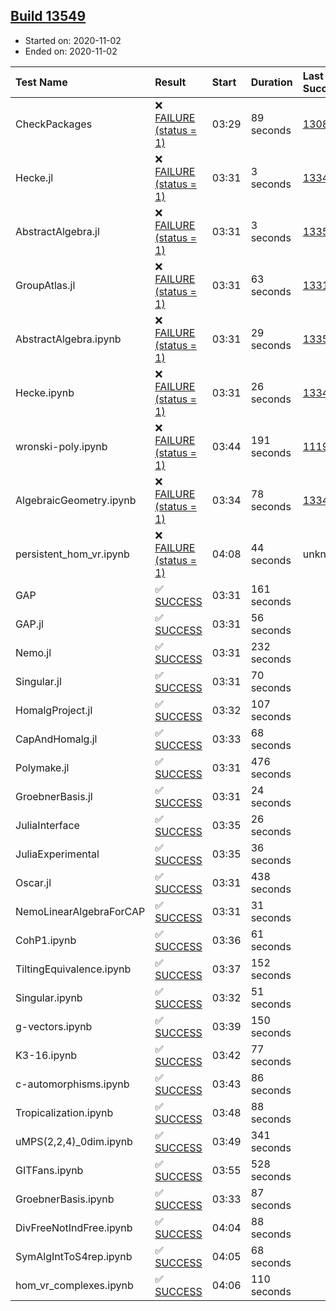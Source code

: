 ## [Build 13549](https://oscarci.mathematik.uni-kl.de/job/oscar/13549/)

* Started on: 2020-11-02
* Ended on: 2020-11-02

| Test Name    | Result | Start | Duration | Last Success | First Failure |
|:-------------|:-------|:------|:---------|:-------------|:--------------|
| CheckPackages | ❌ [FAILURE (status = 1)](https://oscarci.mathematik.uni-kl.de/job/oscar/13549/artifact/logs/build-13549/CheckPackages.log) | 03:29 | 89 seconds | [13085](https://oscarci.mathematik.uni-kl.de/job/oscar/13085/) | [13086](https://oscarci.mathematik.uni-kl.de/job/oscar/13086/) |
| Hecke.jl | ❌ [FAILURE (status = 1)](https://oscarci.mathematik.uni-kl.de/job/oscar/13549/artifact/logs/build-13549/Hecke.jl.log) | 03:31 | 3 seconds | [13341](https://oscarci.mathematik.uni-kl.de/job/oscar/13341/) | [13342](https://oscarci.mathematik.uni-kl.de/job/oscar/13342/) |
| AbstractAlgebra.jl | ❌ [FAILURE (status = 1)](https://oscarci.mathematik.uni-kl.de/job/oscar/13549/artifact/logs/build-13549/AbstractAlgebra.jl.log) | 03:31 | 3 seconds | [13355](https://oscarci.mathematik.uni-kl.de/job/oscar/13355/) | [13356](https://oscarci.mathematik.uni-kl.de/job/oscar/13356/) |
| GroupAtlas.jl | ❌ [FAILURE (status = 1)](https://oscarci.mathematik.uni-kl.de/job/oscar/13549/artifact/logs/build-13549/GroupAtlas.jl.log) | 03:31 | 63 seconds | [13311](https://oscarci.mathematik.uni-kl.de/job/oscar/13311/) | [13312](https://oscarci.mathematik.uni-kl.de/job/oscar/13312/) |
| AbstractAlgebra.ipynb | ❌ [FAILURE (status = 1)](https://oscarci.mathematik.uni-kl.de/job/oscar/13549/artifact/logs/build-13549/AbstractAlgebra.ipynb.log) | 03:31 | 29 seconds | [13355](https://oscarci.mathematik.uni-kl.de/job/oscar/13355/) | [13356](https://oscarci.mathematik.uni-kl.de/job/oscar/13356/) |
| Hecke.ipynb | ❌ [FAILURE (status = 1)](https://oscarci.mathematik.uni-kl.de/job/oscar/13549/artifact/logs/build-13549/Hecke.ipynb.log) | 03:31 | 26 seconds | [13341](https://oscarci.mathematik.uni-kl.de/job/oscar/13341/) | [13342](https://oscarci.mathematik.uni-kl.de/job/oscar/13342/) |
| wronski-poly.ipynb | ❌ [FAILURE (status = 1)](https://oscarci.mathematik.uni-kl.de/job/oscar/13549/artifact/logs/build-13549/wronski-poly.ipynb.log) | 03:44 | 191 seconds | [11192](https://oscarci.mathematik.uni-kl.de/job/oscar/11192/) | [11193](https://oscarci.mathematik.uni-kl.de/job/oscar/11193/) |
| AlgebraicGeometry.ipynb | ❌ [FAILURE (status = 1)](https://oscarci.mathematik.uni-kl.de/job/oscar/13549/artifact/logs/build-13549/AlgebraicGeometry.ipynb.log) | 03:34 | 78 seconds | [13341](https://oscarci.mathematik.uni-kl.de/job/oscar/13341/) | [13342](https://oscarci.mathematik.uni-kl.de/job/oscar/13342/) |
| persistent_hom_vr.ipynb | ❌ [FAILURE (status = 1)](https://oscarci.mathematik.uni-kl.de/job/oscar/13549/artifact/logs/build-13549/persistent_hom_vr.ipynb.log) | 04:08 | 44 seconds | unknown | unknown |
| GAP | ✅ [SUCCESS](https://oscarci.mathematik.uni-kl.de/job/oscar/13549/artifact/logs/build-13549/GAP.log) | 03:31 | 161 seconds |  |  |
| GAP.jl | ✅ [SUCCESS](https://oscarci.mathematik.uni-kl.de/job/oscar/13549/artifact/logs/build-13549/GAP.jl.log) | 03:31 | 56 seconds |  |  |
| Nemo.jl | ✅ [SUCCESS](https://oscarci.mathematik.uni-kl.de/job/oscar/13549/artifact/logs/build-13549/Nemo.jl.log) | 03:31 | 232 seconds |  |  |
| Singular.jl | ✅ [SUCCESS](https://oscarci.mathematik.uni-kl.de/job/oscar/13549/artifact/logs/build-13549/Singular.jl.log) | 03:31 | 70 seconds |  |  |
| HomalgProject.jl | ✅ [SUCCESS](https://oscarci.mathematik.uni-kl.de/job/oscar/13549/artifact/logs/build-13549/HomalgProject.jl.log) | 03:32 | 107 seconds |  |  |
| CapAndHomalg.jl | ✅ [SUCCESS](https://oscarci.mathematik.uni-kl.de/job/oscar/13549/artifact/logs/build-13549/CapAndHomalg.jl.log) | 03:33 | 68 seconds |  |  |
| Polymake.jl | ✅ [SUCCESS](https://oscarci.mathematik.uni-kl.de/job/oscar/13549/artifact/logs/build-13549/Polymake.jl.log) | 03:31 | 476 seconds |  |  |
| GroebnerBasis.jl | ✅ [SUCCESS](https://oscarci.mathematik.uni-kl.de/job/oscar/13549/artifact/logs/build-13549/GroebnerBasis.jl.log) | 03:31 | 24 seconds |  |  |
| JuliaInterface | ✅ [SUCCESS](https://oscarci.mathematik.uni-kl.de/job/oscar/13549/artifact/logs/build-13549/JuliaInterface.log) | 03:35 | 26 seconds |  |  |
| JuliaExperimental | ✅ [SUCCESS](https://oscarci.mathematik.uni-kl.de/job/oscar/13549/artifact/logs/build-13549/JuliaExperimental.log) | 03:35 | 36 seconds |  |  |
| Oscar.jl | ✅ [SUCCESS](https://oscarci.mathematik.uni-kl.de/job/oscar/13549/artifact/logs/build-13549/Oscar.jl.log) | 03:31 | 438 seconds |  |  |
| NemoLinearAlgebraForCAP | ✅ [SUCCESS](https://oscarci.mathematik.uni-kl.de/job/oscar/13549/artifact/logs/build-13549/NemoLinearAlgebraForCAP.log) | 03:31 | 31 seconds |  |  |
| CohP1.ipynb | ✅ [SUCCESS](https://oscarci.mathematik.uni-kl.de/job/oscar/13549/artifact/logs/build-13549/CohP1.ipynb.log) | 03:36 | 61 seconds |  |  |
| TiltingEquivalence.ipynb | ✅ [SUCCESS](https://oscarci.mathematik.uni-kl.de/job/oscar/13549/artifact/logs/build-13549/TiltingEquivalence.ipynb.log) | 03:37 | 152 seconds |  |  |
| Singular.ipynb | ✅ [SUCCESS](https://oscarci.mathematik.uni-kl.de/job/oscar/13549/artifact/logs/build-13549/Singular.ipynb.log) | 03:32 | 51 seconds |  |  |
| g-vectors.ipynb | ✅ [SUCCESS](https://oscarci.mathematik.uni-kl.de/job/oscar/13549/artifact/logs/build-13549/g-vectors.ipynb.log) | 03:39 | 150 seconds |  |  |
| K3-16.ipynb | ✅ [SUCCESS](https://oscarci.mathematik.uni-kl.de/job/oscar/13549/artifact/logs/build-13549/K3-16.ipynb.log) | 03:42 | 77 seconds |  |  |
| c-automorphisms.ipynb | ✅ [SUCCESS](https://oscarci.mathematik.uni-kl.de/job/oscar/13549/artifact/logs/build-13549/c-automorphisms.ipynb.log) | 03:43 | 86 seconds |  |  |
| Tropicalization.ipynb | ✅ [SUCCESS](https://oscarci.mathematik.uni-kl.de/job/oscar/13549/artifact/logs/build-13549/Tropicalization.ipynb.log) | 03:48 | 88 seconds |  |  |
| uMPS(2,2,4)_0dim.ipynb | ✅ [SUCCESS](https://oscarci.mathematik.uni-kl.de/job/oscar/13549/artifact/logs/build-13549/uMPS-2-2-4-_0dim.ipynb.log) | 03:49 | 341 seconds |  |  |
| GITFans.ipynb | ✅ [SUCCESS](https://oscarci.mathematik.uni-kl.de/job/oscar/13549/artifact/logs/build-13549/GITFans.ipynb.log) | 03:55 | 528 seconds |  |  |
| GroebnerBasis.ipynb | ✅ [SUCCESS](https://oscarci.mathematik.uni-kl.de/job/oscar/13549/artifact/logs/build-13549/GroebnerBasis.ipynb.log) | 03:33 | 87 seconds |  |  |
| DivFreeNotIndFree.ipynb | ✅ [SUCCESS](https://oscarci.mathematik.uni-kl.de/job/oscar/13549/artifact/logs/build-13549/DivFreeNotIndFree.ipynb.log) | 04:04 | 88 seconds |  |  |
| SymAlgIntToS4rep.ipynb | ✅ [SUCCESS](https://oscarci.mathematik.uni-kl.de/job/oscar/13549/artifact/logs/build-13549/SymAlgIntToS4rep.ipynb.log) | 04:05 | 68 seconds |  |  |
| hom_vr_complexes.ipynb | ✅ [SUCCESS](https://oscarci.mathematik.uni-kl.de/job/oscar/13549/artifact/logs/build-13549/hom_vr_complexes.ipynb.log) | 04:06 | 110 seconds |  |  |
